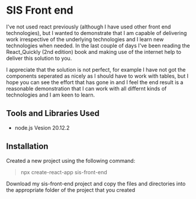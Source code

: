 # SIS Front end

I've not used react previously (although I have used other front end technologies), but I wanted to
demonstrate that I am capable of delivering work irrespective of the underlying technologies and I learn
new technologies when needed.  In the last couple of days I've been reading the React_Quickly (2nd edition) book and making use of the internet help to deliver this solution to you.

I appreciate that the solution is not perfect, for example I have not got the components seperated as nicely as I should have to work with tables, but I hope you can see the effort that has gone in and I feel the end result is a reasonable demonstration that I can work with all differnt kinds of technologies and I am keen to learn.

## Tools and Libraries Used

- node.js
Vesion 20.12.2  

## Installation 

Created a new project using the following command:
> npx create-react-app sis-front-end

Download my sis-front-end project and copy the files and directories into the appropriate folder of the project that you created
 

